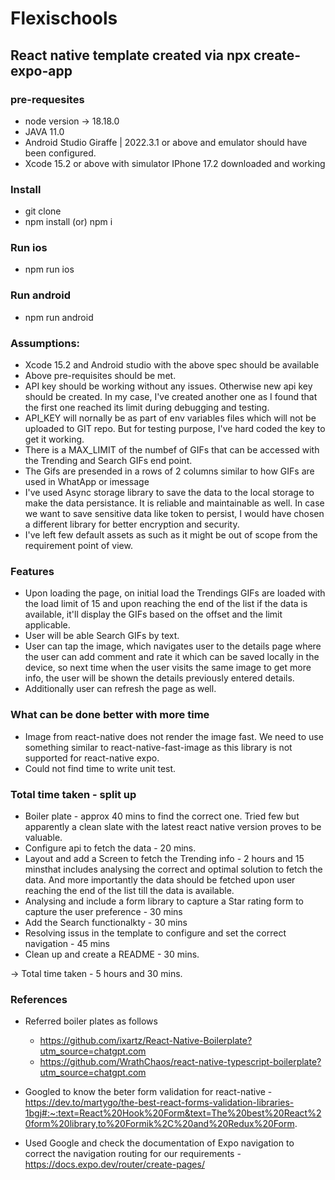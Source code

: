 # Flexischools

## React native template created via npx create-expo-app

### pre-requesites
- node version -> 18.18.0
- JAVA 11.0
- Android Studio Giraffe | 2022.3.1 or above and emulator should have been configured.
- Xcode 15.2 or above with simulator IPhone 17.2 downloaded and working

### Install
- git clone <Repo>
- npm install (or) npm i

### Run ios
- npm run ios

### Run android
- npm run android

### Assumptions:

- Xcode 15.2 and Android studio with the above spec should be available
- Above pre-requisites should be met.
- API key should be working without any issues. Otherwise new api key should be created. In my case, I've created another one as I found that the first one reached its limit during debugging and testing.
- API_KEY will nornally be as part of env variables files which will not be uploaded to GIT repo.  But for testing purpose, I've hard coded the key to get it working.
- There is a MAX_LIMIT of the numbef of GIFs that can be accessed with the Trending and Search GIFs end point.
- The Gifs are presended in a rows of 2 columns similar to how GIFs are used in WhatApp or imessage
- I've used Async storage library to save the data to the local storage to make the data persistance. It is reliable and maintainable as well. In case we want to save sensitive data like token to persist, I would have chosen a different library for better encryption and security.
- I've left few default assets as such as it might be out of scope from the requirement point of view.

### Features
- Upon loading the page, on initial load the Trendings GIFs are loaded with the load limit of 15 and upon reaching the end of the list if the data is available, it'll display the GIFs based on the offset and the limit applicable.
- User will be able Search GIFs by text.
- User can tap the image, which navigates user to the details page where the user can add comment and rate it which can be saved locally in the device, so next time when the user visits the same image to get more info, the user will be shown the details previously entered details.
- Additionally user can refresh the page as well.

### What can be done better with more time
- Image from react-native does not render the image fast. We need to use something similar to react-native-fast-image as this library is not supported for react-native expo.
- Could not find time to write unit test.

### Total time taken - split up
- Boiler plate - approx 40 mins to find the correct one. Tried few but apparently a clean slate with the latest react native version proves to be valuable.
- Configure api to fetch the data - 20 mins.
- Layout and add a Screen to fetch the Trending info - 2 hours and 15 minsthat includes analysing the correct and optimal solution to fetch the data. And more importantly the data should be fetched upon user reaching the end of the list till the data is available.
- Analysing and include a form library to capture a Star rating form to capture the user preference - 30 mins
- Add the Search functionalkty - 30 mins
- Resolving issus in the template to configure and set the correct navigation - 45 mins
- Clean up and create a README - 30 mins.


-> Total time taken - 5 hours and 30 mins.

### References
 - Referred boiler plates as follows
    - https://github.com/ixartz/React-Native-Boilerplate?utm_source=chatgpt.com 
    - https://github.com/WrathChaos/react-native-typescript-boilerplate?utm_source=chatgpt.com

- Googled to know the beter form validation for react-native - https://dev.to/martygo/the-best-react-forms-validation-libraries-1bgj#:~:text=React%20Hook%20Form&text=The%20best%20React%20form%20library,to%20Formik%2C%20and%20Redux%20Form.

 - Used Google and check the documentation of Expo navigation to correct the navigation routing for our requirements - https://docs.expo.dev/router/create-pages/
 